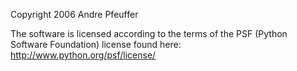 Copyright 2006 Andre Pfeuffer

The software is licensed according to the terms of the PSF (Python Software Foundation) license found here: http://www.python.org/psf/license/